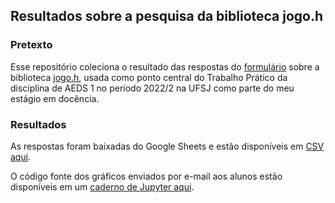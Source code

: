 ## Resultados sobre a pesquisa da biblioteca jogo.h

### Pretexto

Esse repositório coleciona o resultado das respostas do [formulário](./Formul%C3%A1rio.pdf) sobre a biblioteca [jogo.h](https://github.com/syndelis/jogo.h), usada como ponto central do Trabalho Prático da disciplina de AEDS 1 no período 2022/2 na UFSJ como parte do meu estágio em docência.

### Resultados

As respostas foram baixadas do Google Sheets e estão disponíveis em [CSV aqui](./Pesquisa%20JOGO.H.csv).

O código fonte dos gráficos enviados por e-mail aos alunos estão disponíveis em um [caderno de Jupyter aqui](./resultados.ipynb).